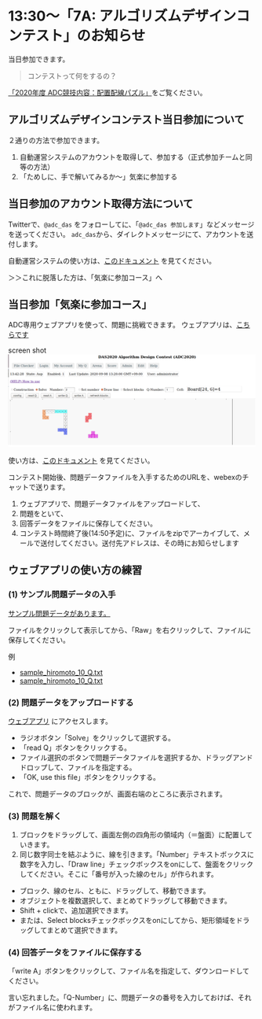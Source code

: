13:30〜「7A: アルゴリズムデザインコンテスト」のお知らせ
=====================================================

当日参加できます。

> コンテストって何をするの？

[「2020年度 ADC競技内容：配置配線パズル」](index.md#puzzle)をご覧ください。


アルゴリズムデザインコンテスト当日参加について
--------------------------------------------

２通りの方法で参加できます。
1. 自動運営システムのアカウントを取得して、参加する（正式参加チームと同等の方法）
2. 「ためしに、手で解いてみるか〜」気楽に参加する


当日参加のアカウント取得方法について
----------------------------------

Twitterで、`@adc_das` をフォローしてに、「`@adc_das 参加します`」などメッセージを送ってください。
`adc_das`から、ダイレクトメッセージにて、アカウントを送付します。

自動運営システムの使い方は、[このドキュメント](https://github.com/dasadc/adc2019/blob/adc2020-yt/client-app/README.md) を見てください。

＞＞これに脱落した方は、「気楽に参加コース」へ


当日参加「気楽に参加コース」
--------------------------

ADC専用ウェブアプリを使って、問題に挑戦できます。
ウェブアプリは、[こちらです](https://dasadc.github.io/static/app/index.html#/edit)

screen shot  
![adc-20200908.png](adc-20200908.png)

使い方は、[このドキュメント](https://github.com/dasadc/adc2019/blob/adc2020-yt/client-app/README.md#edit) を見てください。

コンテスト開始後、問題データファイルを入手するためのURLを、webexのチャットで送ります。

1. ウェブアプリで、問題データファイルをアップロードして、
2. 問題をといて、
3. 回答データをファイルに保存してください。
4. コンテスト時間終了後(14:50予定)に、ファイルをzipでアーカイブして、メールで送付してください。送付先アドレスは、その時にお知らせします


ウェブアプリの使い方の練習
------------------------

### (1) サンプル問題データの入手

[サンプル問題データがあります。](https://github.com/dasadc/adc2019/tree/adc2020-yt/samples/Q)

ファイルをクリックして表示してから、「Raw」を右クリックして、ファイルに保存してください。

例  
- [sample_hiromoto_10_Q.txt](https://github.com/dasadc/adc2019/raw/adc2020-yt/samples/Q/sample_hiromoto_10_Q.txt)
- [sample_hiromoto_10_Q.txt](https://raw.githubusercontent.com/dasadc/adc2019/adc2020-yt/samples/Q/sample_hiromoto_10_Q.txt)


### (2) 問題データをアップロードする

[ウェブアプリ](http://das-adc.duckdns.org:22113/static/app/index.html#/edit)
にアクセスします。

- ラジオボタン「Solve」をクリックして選択する。
- 「read Q」ボタンをクリックする。
- ファイル選択のボタンで問題データファイルを選択するか、ドラッグアンドドロップして、ファイルを指定する。
- 「OK, use this file」ボタンをクリックする。

これで、問題データのブロックが、画面右端のところに表示されます。


### (3) 問題を解く

1. ブロックをドラッグして、画面左側の四角形の領域内（＝盤面）に配置していきます。
2. 同じ数字同士を結ぶように、線を引きます。「Number」テキストボックスに数字を入力し、「Draw line」チェックボックスをonにして、盤面をクリックしてください。そこに「番号が入った線のセル」が作られます。

- ブロック、線のセル、ともに、ドラッグして、移動できます。
- オブジェクトを複数選択して、まとめてドラッグして移動できます。
- Shift + clickで、追加選択できます。
- または、Select blocksチェックボックスをonにしてから、矩形領域をドラッグしてまとめて選択できます。



### (4) 回答データをファイルに保存する

「write A」ボタンをクリックして、ファイル名を指定して、ダウンロードしてください。

言い忘れました。「Q-Number」に、問題データの番号を入力しておけば、それがファイル名に使われます。
